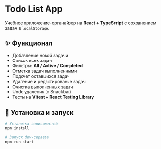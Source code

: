 # Todo List App

Учебное приложение-органайзер на **React + TypeScript** с сохранением задач в `localStorage`.

## ✨ Функционал
- Добавление новой задачи
- Список всех задач
- Фильтры: **All / Active / Completed**
- Отметка задач выполненными
- Подсчет оставшихся задач
- Удаление и редактирование задач
- Очистка выполненных задач
- Undo удаления (с Snackbar)
- Тесты на **Vitest + React Testing Library**

## 🚀 Установка и запуск

```bash
# Установка зависимостей
npm install

# Запуск dev-сервера
npm run start
